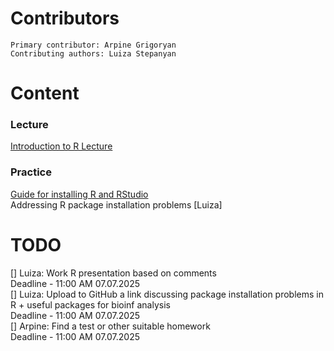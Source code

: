 
  # Contributors
    Primary contributor: Arpine Grigoryan
    Contributing authors: Luiza Stepanyan
  # Content  

  ### Lecture 
  [Introduction to R Lecture](https://docs.google.com/presentation/d/123DruZEKS_vYKDugWMUHxxNWizO96gn6/edit?usp=share_link&ouid=108169334741774870734&rtpof=true&sd=true) 

  ### Practice
  [Guide for installing R and RStudio](https://rstudio-education.github.io/hopr/starting.html) \
  Addressing R package installation problems [Luiza]

  # TODO
   [] Luiza: Work R presentation based on comments \
    Deadline -  11:00 AM 07.07.2025 \
   [] Luiza: Upload to GitHub a link discussing package installation problems in R + useful packages for bioinf analysis\
    Deadline -  11:00 AM 07.07.2025\
   [] Arpine: Find a test or other suitable homework \
    Deadline -  11:00 AM 07.07.2025

    
     


